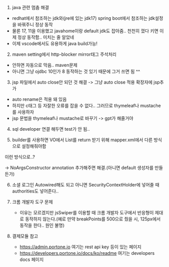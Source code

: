 1. java 관련 멈춤 해결
  - redhat에서 참조하는 jdk와(jre에 있는 jdk17) spring boot에서 참조하는 jdk설정을 바꿔주니 정상 동작
  - 물론 17, 11을 이용했고 javahome이랑 default jdk도 잡아줌.. 천천히 껐다 키면 이제 정상 동작함.. 미치는 줄 알았네
  - 이제 vscode에서도 유용하게 java build가능!

2. maven setting에서 http-blocker mirror태그 주석처리
  - 안하면 자동으로 막음.. maven문제
  - 아니면 그냥 ojdbc 10인가 8 동작하는 것 있기 때문에 그거 쓰면 됨 ^^
  

3. jsp 파일에서 auto close안 되던 것 해결 -> 그냥 auto close 적용 확장자에 jsp추가
  - auto rename은 적용 돼 있음 
  - 하지만 c태그 등 자잘한 오류를 잡을 수 없다.. 그러므로 thymeleaf나 mustache를 사용하자
  - jsp 문법을 thymeleaf나 mustache로 바꾸기 -> gpt가 해줄거야


4. sql developer 연결 해두면 test가 안 됨..


5. builder를 사용하면 VO에서 List를 return 받기 위해 mapper.xml에서 다른 방식으로 설정해줘야함

<!-- <resultMap id="userMap" type="edu.global.demo.vo.UserVO">
  <constructor>
    <idArg column="member_id" javaType="java.lang.String" />
    <arg column="member_email" javaType="java.lang.String" />
    <arg column="member_password" javaType="java.lang.String" />
    <arg column="member_card_number" javaType="java.lang.String" />
    <arg column="member_membership_no" javaType="int" />
    <arg column="member_social" javaType="java.lang.String" />
  </constructor>
  <collection property="authList" resultMap="authMap"></collection>
</resultMap> -->
이런 방식으로..?

  -> NoArgsConstructor annotation 추가해주면 해결.(아니면 default 생성자를 만들든가)


6. 소셜 로그인 Autowired해도 되고 아니면 SecurityContextHolder에 넣어줄 때 authorities도 넣어준다..


7. 크롬 개발자 도구 문제
   - 이유는 모르겠지만 jsSwiper를 이용할 때 크롬 개발자 도구에서 반응형이 제대로 동작하지 않는다.(예로 만약 breakPoints를 500으로 줬을 시, 125px에서 동작을 한다.. 원인 불명)




8. 결제모듈 참고
   - https://admin.portone.io 여기는 rest api key 등이 있는 페이지
   - https://developers.portone.io/docs/ko/readme 여기는 developers docs 페이지

<!-- 결제 시작부터 끝까지 -->
<!-- 토큰 받고 -->
<!--    app.post("/iamport-callback/schedule", async (req, res) => {
      try {
        const { imp_uid, merchant_uid } = req.body;
        // 액세스 토큰(access token) 발급 받기
        const getToken = await axios({
          url: "https://api.iamport.kr/users/getToken",
          method: "post", // POST method
          headers: { "Content-Type": "application/json" }, 
          data: {
            imp_key: "imp_apikey", // REST API 키
            imp_secret: "ekKoeW8RyKuT0zgaZsUtXXTLQ4AhPFW3ZGseDA6bkA5lamv9OqDMnxyeB9wqOsuO9W3Mx9YSJ4dTqJ3f" 
          }
        });
        const { access_token } = getToken.data; // 인증 토큰
        // imp_uid로 포트원 서버에서 결제 정보 조회
        const getPaymentData = await axios({
          url: `https://api.iamport.kr/payments/${imp_uid}`, // imp_uid 전달
          method: "get", // GET method
          headers: { "Authorization": access_token } 
        });
        const paymentData = getPaymentData.data; // 조회한 결제 정보
        const { status } = paymentData;
        if (status === "paid") { // 결제 성공적으로 완료
          // DB에 결제 정보 저장
          await Orders.findByIdAndUpdate(merchant_uid, { $set: paymentData }); // Mongoose
          ...
          axios({
            url: "{결제예약을 받을 서비스 URL}", 
            method: "post",
            // 인증 토큰 Authorization header에 추가
            headers: { "Authorization": access_token }, 
            data: {
              customer_uid: "gildong_0001_1234", // 카드(빌링키)와 1:1로 대응하는 값
              schedules: [
                {
                  // 주문 번호
                  merchant_uid: "order_monthly_0001", 
                  // 결제 시도 시각 in Unix Time Stamp. 예: 다음 달 1일
                  schedule_at: 1519516800, 
                  amount: 8900,
                  name: "월간 이용권 정기결제",
                  ...
                }
              ]
            }
          });
        } else {
          // 재결제 시도
        }
      } catch (e) {
        res.status(400).send(e);
      }
    }); -->

